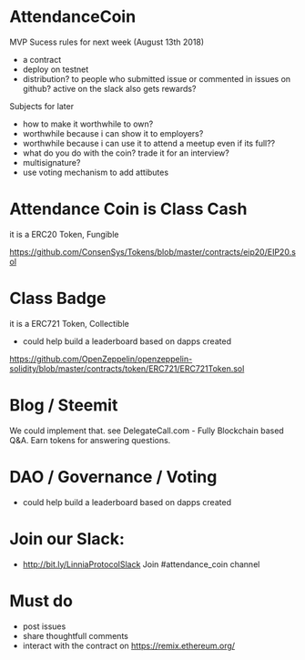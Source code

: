 
# AttendanceCoin

MVP Sucess rules for next week (August 13th 2018)
- a contract
- deploy on testnet
- distribution? to people who submitted issue or commented in issues on github? active on the slack also gets rewards?

Subjects for later
- how to make it worthwhile to own? 
- worthwhile because i can show it to employers? 
- worthwhile because i can use it to attend a meetup even if its full??
- what do you do with the coin? trade it for an interview?
- multisignature?
- use voting mechanism to add attibutes

# Attendance Coin is Class Cash
it is a ERC20 Token, Fungible

https://github.com/ConsenSys/Tokens/blob/master/contracts/eip20/EIP20.sol

# Class Badge
it is a ERC721 Token, Collectible

- could help build a leaderboard based on dapps created

https://github.com/OpenZeppelin/openzeppelin-solidity/blob/master/contracts/token/ERC721/ERC721Token.sol

# Blog / Steemit

We could implement that. see DelegateCall.com - Fully Blockchain based Q&A. Earn tokens for answering questions.

# DAO / Governance / Voting

- could help build a leaderboard based on dapps created

# Join our Slack:
- http://bit.ly/LinniaProtocolSlack
Join #attendance_coin channel

# Must do

- post issues
- share thoughtfull comments
- interact with the contract on https://remix.ethereum.org/
